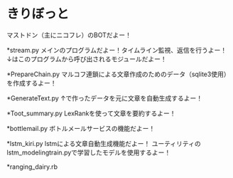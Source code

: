 # きりぼっと
マストドン（主にニコフレ）のBOTだよー！

*stream.py
メインのプログラムだよー！タイムライン監視、返信を行うよー！
↓はこのプログラムから呼び出されるモジュールだよー！

*PrepareChain.py
マルコフ連鎖による文章作成のためのデータ（sqlite3使用）を作成するよー！

*GenerateText.py
↑で作ったデータを元に文章を自動生成するよー！

*Toot_summary.py
LexRankを使って文章を要約するよー！

*bottlemail.py
ボトルメールサービスの機能だよー！

*lstm_kiri.py
lstmによる文章自動生成機能だよー！
ユーティリティのlstm_modelingtrain.pyで学習したモデルを使用するよー！

*ranging_dairy.rb
